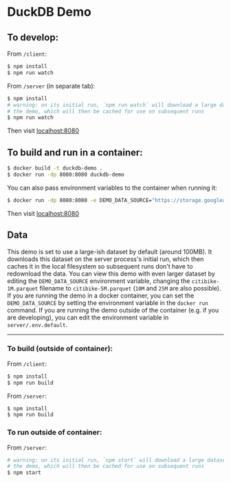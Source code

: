 # DuckDB Demo

## To develop:

From `/client`:

```sh
$ npm install
$ npm run watch
```

From `/server` (in separate tab):

```sh
$ npm install
# warning: on its initial run, `npm run watch` will download a large dataset to use for
# the demo, which will then be cached for use on subsequent runs
$ npm run watch
```

Then visit [localhost:8080](http://localhost:8080)

## To build and run in a container:

```sh
$ docker build -t duckdb-demo .
$ docker run -dp 8080:8080 duckdb-demo
```

You can also pass environment variables to the container when running it:

```sh
$ docker run -dp 8080:8080 -e DEMO_DATA_SOURCE="https://storage.googleapis.com/jamsocket-demo-data/citibike-1M.parquet" duckdb-demo
```

Then visit [localhost:8080](http://localhost:8080)

## Data

This demo is set to use a large-ish dataset by default (around 100MB). It downloads this dataset on the server process's initial run, which then caches it in the local filesystem so subsequent runs don't have to redownload the data. You can view this demo with even larger dataset by editing the `DEMO_DATA_SOURCE` environment variable, changing the `citibike-1M.parquet` filename to `citibike-5M.parquet` (`10M` and `25M` are also possible). If you are running the demo in a docker container, you can set the `DEMO_DATA_SOURCE` by setting the environment variable in the `docker run` command. If you are running the demo outside of the container (e.g. if you are developing), you can edit the environment variable in `server/.env.default`.

-----

### To build (outside of container):

From `/client`:

```sh
$ npm install
$ npm run build
```

From `/server`:

```sh
$ npm install
$ npm run build
```

### To run outside of container:

From `/server`:

```sh
# warning: on its initial run, `npm start` will download a large dataset to use for
# the demo, which will then be cached for use on subsequent runs
$ npm start
```
